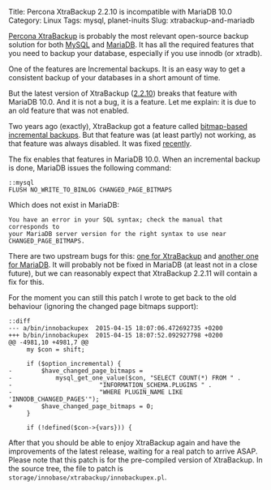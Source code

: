 Title: Percona XtraBackup 2.2.10 is incompatible with MariaDB 10.0
Category: Linux
Tags: mysql, planet-inuits
Slug: xtrabackup-and-mariadb

[Percona XtraBackup](http://www.percona.com/doc/percona-xtrabackup/2.2/) is
probably the most relevant open-source backup solution for both
[MySQL](http://www.mysql.com/) and [MariaDB](https://mariadb.org/). It has all
the required features that you need to backup your database, especially if you use innodb (or xtradb).

One of the features are Incremental backups. It is an easy way to get
a consistent backup of your databases in a short amount of time.

But the latest version of XtraBackup
([2.2.10](http://www.percona.com/doc/percona-xtrabackup/2.2/release-notes/2.2/2.2.10.html))
breaks that feature with MariaDB 10.0. And it is not a bug, it is a feature.
Let me explain: it is due to an old feature that was not enabled.

Two years ago (exactly), XtraBackup got a feature called [bitmap-based incremental backups](https://github.com/percona/percona-xtrabackup/commit/a37c7cbca557e94bb5f5ffe4ae02378dcf98daf7). But that feature was (at least partly) not working, as that feature was always disabled. It was fixed [recently](https://github.com/percona/percona-xtrabackup/commit/a39237dd1a4de653e205e63b81ae5c4c5659116d).

The fix enables that features in MariaDB 10.0. When an incremental backup is done,
MariaDB issues the following command:

    ::mysql
    FLUSH NO_WRITE_TO_BINLOG CHANGED_PAGE_BITMAPS

Which does not exist in MariaDB:

    You have an error in your SQL syntax; check the manual that corresponds to
    your MariaDB server version for the right syntax to use near
    CHANGED_PAGE_BITMAPS.

There are two upstream bugs for this: [one for XtraBackup](https://bugs.launchpad.net/percona-xtrabackup/+bug/1444541)
and [another one for MariaDB](https://mariadb.atlassian.net/browse/MDEV-7472).
It will probably not be fixed in MariaDB (at least not in a close future), but
we can reasonably expect that XtraBackup 2.2.11 will contain a fix for this.

For the moment you can still this patch I wrote to get back to the old behaviour
(ignoring the changed page bitmaps support):

    ::diff
    --- a/bin/innobackupex  2015-04-15 18:07:06.472692735 +0200
    +++ b/bin/innobackupex  2015-04-15 18:07:52.092927798 +0200
    @@ -4981,10 +4981,7 @@
         my $con = shift;

         if ($option_incremental) {
    -        $have_changed_page_bitmaps =
    -            mysql_get_one_value($con, "SELECT COUNT(*) FROM " .
    -                        "INFORMATION_SCHEMA.PLUGINS " .
    -                        "WHERE PLUGIN_NAME LIKE 'INNODB_CHANGED_PAGES'");
    +        $have_changed_page_bitmaps = 0;
         }

         if (!defined($con->{vars})) {

After that you should be able to enjoy XtraBackup again and have the improvements
of the latest release, waiting for a real patch to arrive ASAP. Please note that
this patch is for the pre-compiled version of XtraBackup. In the source tree, the file
to patch is `storage/innobase/xtrabackup/innobackupex.pl`.
